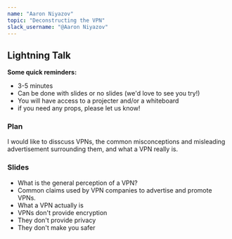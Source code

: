 ```yaml
---
name: "Aaron Niyazov"
topic: "Deconstructing the VPN"
slack_username: "@Aaron Niyazov"
---
```


## Lightning Talk

**Some quick reminders:**

* 3-5 minutes
* Can be done with slides or no slides (we'd love to see you try!)
* You will have access to a projecter and/or a whiteboard
* if you need any props, please let us know!

### Plan

I would like to disscuss VPNs, the common misconceptions and misleading advertisement surrounding them, and what a VPN really is.

### Slides
- What is the general perception of a VPN?
- Common claims used by VPN companies to advertise and promote VPNs.
- What a VPN actually is
- VPNs don't provide encryption
- They don't provide privacy
- They don't make you safer

